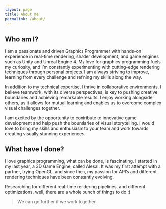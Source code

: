 ```yaml
---
layout: page
title: About me
permalink: /about/
---
```


## Who am I?

I am a passionate and driven Graphics Programmer with hands-on experience in real-time rendering, shader development, and game engines such as Unity and Unreal Engine 4. My love for graphics programming fuels my curiosity, and I’m constantly experimenting with cutting-edge rendering techniques through personal projects. I am always striving to improve, learning from every challenge and refining my skills along the way.  

In addition to my technical expertise, I thrive in collaborative environments. I believe teamwork, with its diverse perspectives, is key to pushing creative boundaries and achieving remarkable results. I enjoy working alongside others, as it allows for mutual learning and enables us to overcome complex visual challenges together.  

I am excited by the opportunity to contribute to innovative game development and help push the boundaries of visual storytelling. I would love to bring my skills and enthusiasm to your team and work towards creating visually stunning experiences.  

## What have I done?


I love graphics programming, what can be done, is fascinating. I started in my last year, a 3D Game Engine, called Alesal. It was my first attempt with a partner, trying  OpenGL, and since then, my passion for API’s and different rendering techniques have been constantly evolving.

Researching for different real-time rendering pipelines, and different optimizations, well, there are a whole bunch of things to do :)

<!-- I am really excited about it, and can not wait to see how it end up looking!  -->

  >  We can go further if we work together.

